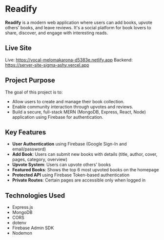 #  Readify

**Readify** is a modern web application where users can add books, upvote others' books, and leave reviews. It's a social platform for book lovers to share, discover, and engage with interesting reads.

##  Live Site

 Live: https://vocal-melomakarona-d5383e.netlify.app
 Backend: https://server-site-sigma-ashy.vercel.app 

##  Project Purpose

The goal of this project is to:
- Allow users to create and manage their book collection.
- Enable community interaction through upvotes and reviews.
- Build a secure, full-stack MERN (MongoDB, Express, React, Node) application using Firebase for authentication.

##  Key Features

- **User Authentication** using Firebase (Google Sign-In and email/password)
-  **Add Book**: Users can submit new books with details (title, author, cover, pages, category, overview)
-  **Upvote System**: Users can upvote others' books 
-  **Featured Books**: Shows the top 6 most upvoted books on the homepage
-  **Protected API** using Firebase Token-based authentication
-  **Private Routes**: Certain pages are accessible only when logged in

##  Technologies  Used

- Express.js
- MongoDB
- CORS
- dotenv
- Firebase Admin SDK
- Nodemon



